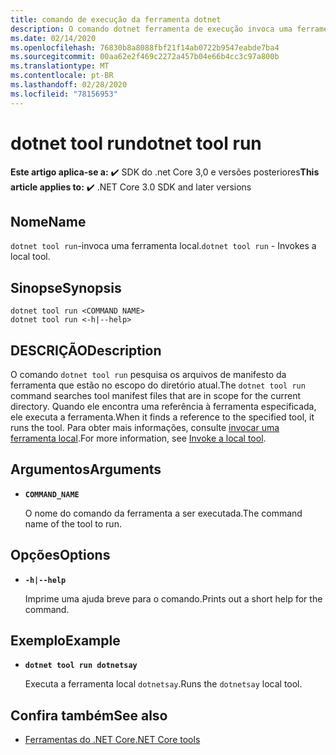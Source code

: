 ```yaml
---
title: comando de execução da ferramenta dotnet
description: O comando dotnet ferramenta de execução invoca uma ferramenta local.
ms.date: 02/14/2020
ms.openlocfilehash: 76830b8a8088fbf21f14ab0722b9547eabde7ba4
ms.sourcegitcommit: 00aa62e2f469c2272a457b04e66b4cc3c97a800b
ms.translationtype: MT
ms.contentlocale: pt-BR
ms.lasthandoff: 02/28/2020
ms.locfileid: "78156953"
---
```

# <a name="dotnet-tool-run"></a><span data-ttu-id="a2d0f-103">dotnet tool run</span><span class="sxs-lookup"><span data-stu-id="a2d0f-103">dotnet tool run</span></span>

<span data-ttu-id="a2d0f-104">**Este artigo aplica-se a:** ✔️ SDK do .net Core 3,0 e versões posteriores</span><span class="sxs-lookup"><span data-stu-id="a2d0f-104">**This article applies to:** ✔️ .NET Core 3.0 SDK and later versions</span></span>

## <a name="name"></a><span data-ttu-id="a2d0f-105">Nome</span><span class="sxs-lookup"><span data-stu-id="a2d0f-105">Name</span></span>

<span data-ttu-id="a2d0f-106">`dotnet tool run`-invoca uma ferramenta local.</span><span class="sxs-lookup"><span data-stu-id="a2d0f-106">`dotnet tool run` - Invokes a local tool.</span></span>

## <a name="synopsis"></a><span data-ttu-id="a2d0f-107">Sinopse</span><span class="sxs-lookup"><span data-stu-id="a2d0f-107">Synopsis</span></span>

```dotnetcli
dotnet tool run <COMMAND NAME>
dotnet tool run <-h|--help>
```

## <a name="description"></a><span data-ttu-id="a2d0f-108">DESCRIÇÃO</span><span class="sxs-lookup"><span data-stu-id="a2d0f-108">Description</span></span>

<span data-ttu-id="a2d0f-109">O comando `dotnet tool run` pesquisa os arquivos de manifesto da ferramenta que estão no escopo do diretório atual.</span><span class="sxs-lookup"><span data-stu-id="a2d0f-109">The `dotnet tool run` command searches tool manifest files that are in scope for the current directory.</span></span> <span data-ttu-id="a2d0f-110">Quando ele encontra uma referência à ferramenta especificada, ele executa a ferramenta.</span><span class="sxs-lookup"><span data-stu-id="a2d0f-110">When it finds a reference to the specified tool, it runs the tool.</span></span> <span data-ttu-id="a2d0f-111">Para obter mais informações, consulte [invocar uma ferramenta local](global-tools.md#invoke-a-local-tool).</span><span class="sxs-lookup"><span data-stu-id="a2d0f-111">For more information, see [Invoke a local tool](global-tools.md#invoke-a-local-tool).</span></span>

## <a name="arguments"></a><span data-ttu-id="a2d0f-112">Argumentos</span><span class="sxs-lookup"><span data-stu-id="a2d0f-112">Arguments</span></span>

- **`COMMAND_NAME`**

  <span data-ttu-id="a2d0f-113">O nome do comando da ferramenta a ser executada.</span><span class="sxs-lookup"><span data-stu-id="a2d0f-113">The command name of the tool to run.</span></span>

## <a name="options"></a><span data-ttu-id="a2d0f-114">Opções</span><span class="sxs-lookup"><span data-stu-id="a2d0f-114">Options</span></span>

- **`-h|--help`**

  <span data-ttu-id="a2d0f-115">Imprime uma ajuda breve para o comando.</span><span class="sxs-lookup"><span data-stu-id="a2d0f-115">Prints out a short help for the command.</span></span>

## <a name="example"></a><span data-ttu-id="a2d0f-116">Exemplo</span><span class="sxs-lookup"><span data-stu-id="a2d0f-116">Example</span></span>

- **`dotnet tool run dotnetsay`**

  <span data-ttu-id="a2d0f-117">Executa a ferramenta local `dotnetsay`.</span><span class="sxs-lookup"><span data-stu-id="a2d0f-117">Runs the `dotnetsay` local tool.</span></span>

## <a name="see-also"></a><span data-ttu-id="a2d0f-118">Confira também</span><span class="sxs-lookup"><span data-stu-id="a2d0f-118">See also</span></span>

- [<span data-ttu-id="a2d0f-119">Ferramentas do .NET Core</span><span class="sxs-lookup"><span data-stu-id="a2d0f-119">.NET Core tools</span></span>](global-tools.md)
